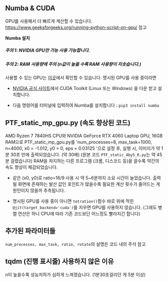 ## Numba & CUDA

GPU를 사용해서 더 빠르게 계산할 수 있습니다.
https://www.geeksforgeeks.org/running-python-script-on-gpu/ 참고

**Numba 설치**

##### 주의 1: NVIDIA GPU만 가능 사용 가능합니다.
##### 주의 2: RAM 사용량에 주의 (n값이 높을 수록 RAM 사용량이 치솟습니다.)

사용할 수 있는 GPU는 [이곳](https://developer.nvidia.com/cuda-gpus)에서 확인할 수 있습니다.
명시된 GPU를 사용 중이라면 

- [NVIDIA 공식 사이트](https://developer.nvidia.com/cuda-downloads)에서 CUDA Toolkit (Linux 또는 Windows) 을 다운 받고 설치합니다.

- 다음 명령어를 터미널에 입력하여 Numba를 설치합니다 : `pip3 install numba`

## PTF_static_mp_gpu.py (속도 향상된 코드)
AMD Ryzen 7 7840HS CPU와 NVIDIA GeForce RTX 4060 Laptop GPU, 16GB RAM으로 PTF_static_mp_gpu.py를 
'num_processes=8, max_task=1000, n=4000, x0 = -1.012, y0 = 0, eps = 0.03125 '으로 설정 후, 실행 시, 이미지가 약 1분 30초 만에 출력되었습니다. (약 30배)
(원본 코드 `PTF_static_4by5_R.py`는 약 45분 걸렸습니다)
RAM을 차지하는 다른 프로그램 (크롬, 디스코드 등)을 끌수록 약간의 속도 향상이 체감되었습니다.

- 같은 (x0, y0)로 ratio=16/9 사용 시 약 5~6분까지 소요 시간이 늘었습니다. 출력될 화면에 존재하는 발산 값인 포인트가 많을수록 필요한 계산 횟수가 줄어드는 게 원인이지 않을까 추측됩니다. 

- 명시된 GPU를 사용 중이 아니면 `tetration()`함수 바로 위에 적힌 `@jit(target_backend='cuda')`를 지우면 GPU를 사용하지 않습니다. 
(그래도 병렬 연산은 하니 CPU에 따라 기존 코드보단 어느정도 빨라지긴 합니다)

## 추가된 파라미터들 
`num_processes, max_task, ratio, rotate`의 설명은 코드 내의 주석 참고

## tqdm (진행 표시줄) 사용하지 않은 이유
n이 높을수록 성능저하가 심하게 느껴졌습니다. (1분30초걸리던 게 5분 이상)